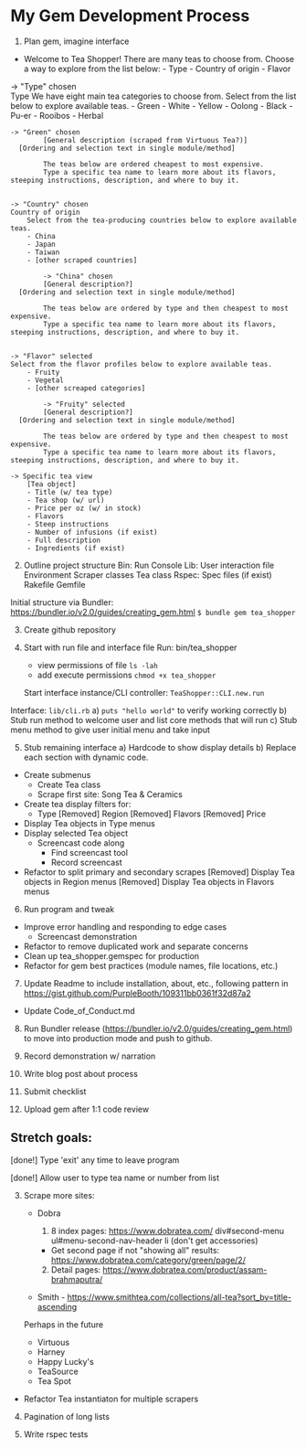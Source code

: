 # My Gem Development Process

1. Plan gem, imagine interface

- Welcome to Tea Shopper! There are many teas to choose from. Choose a way to explore from the list below:
		- Type
		- Country of origin
		- Flavor
		
-> "Type" chosen    
		Type
		We have eight main tea categories to choose from. Select from the list below to explore available teas.
		- Green
		- White
		- Yellow
		- Oolong
		- Black
		- Pu-er
		- Rooibos
		- Herbal 

    -> "Green" chosen
			[General description (scraped from Virtuous Tea?)]
      [Ordering and selection text in single module/method]

			The teas below are ordered cheapest to most expensive. 			
			Type a specific tea name to learn more about its flavors, steeping instructions, description, and where to buy it.
			
		
	-> "Country" chosen
  	Country of origin
		Select from the tea-producing countries below to explore available teas.
		- China
		- Japan
		- Taiwan
		- [other scraped countries]
		
			-> "China" chosen
			[General description?]
      [Ordering and selection text in single module/method]

			The teas below are ordered by type and then cheapest to most expensive. 			
			Type a specific tea name to learn more about its flavors, steeping instructions, description, and where to buy it.
		
				
	-> "Flavor" selected
    Select from the flavor profiles below to explore available teas.
		- Fruity
		- Vegetal
		- [other screaped categories]
		
			-> "Fruity" selected
			[General description?]
      [Ordering and selection text in single module/method]

			The teas below are ordered by type and then cheapest to most expensive. 			
			Type a specific tea name to learn more about its flavors, steeping instructions, description, and where to buy it.
		
	-> Specific tea view
		[Tea object]
		- Title (w/ tea type)
		- Tea shop (w/ url)
		- Price per oz (w/ in stock)
		- Flavors
		- Steep instructions
		- Number of infusions (if exist)
		- Full description
		- Ingredients (if exist)


2. Outline project structure
  Bin:
    Run
    Console 
  Lib:
    User interaction file
    Environment
    Scraper classes
    Tea class
  Rspec:
    Spec files (if exist)
  Rakefile
  Gemfile
  
  Initial structure via Bundler: https://bundler.io/v2.0/guides/creating_gem.html
    `$ bundle gem tea_shopper`


3. Create github repository


4. Start with run file and interface file
  Run: 
    bin/tea_shopper
      - view permissions of file
      `ls -lah`
      - add execute permissions
      `chmod +x tea_shopper` 

    Start interface instance/CLI controller: `TeaShopper::CLI.new.run`
	  
  Interface:
    `lib/cli.rb`
    a) `puts "hello world"` to verify working correctly
	  b) Stub run method to welcome user and list core methods that will run
    c) Stub menu method to give user initial menu and take input


5. Stub remaining interface
  a) Hardcode to show display details
  b) Replace each section with dynamic code.

  - Create submenus
	- Create Tea class
	- Scrape first site: Song Tea & Ceramics
  - Create tea display filters for:
    - Type
    [Removed] Region
    [Removed] Flavors
    [Removed] Price
  - Display Tea objects in Type menus
  - Display selected Tea object
    - Screencast code along
	    - Find screencast tool
	    - Record screencast
  - Refactor to split primary and secondary scrapes
  [Removed] Display Tea objects in Region menus
  [Removed] Display Tea objects in Flavors menus


6. Run program and tweak
  - Improve error handling and responding to edge cases
    - Screencast demonstration
  - Refactor to remove duplicated work and separate concerns
  - Clean up tea_shopper.gemspec for production
  - Refactor for gem best practices (module names, file locations, etc.)


7. Update Readme to include installation, about, etc., following pattern in https://gist.github.com/PurpleBooth/109311bb0361f32d87a2
  - Update Code_of_Conduct.md


8. Run Bundler release (https://bundler.io/v2.0/guides/creating_gem.html) to move into production mode and push to github.


9. Record demonstration w/ narration


10. Write blog post about process


11. Submit checklist


12. Upload gem after 1:1 code review


## Stretch goals:

[done!] Type 'exit' any time to leave program

[done!] Allow user to type tea name or number from list

3. Scrape more sites:
    - Dobra
      1. 8 index pages: https://www.dobratea.com/
      div#second-menu ul#menu-second-nav-header li (don't get accessories)
      - Get second page if not "showing all" results: https://www.dobratea.com/category/green/page/2/
      2. Detail pages:
      https://www.dobratea.com/product/assam-brahmaputra/

    - Smith - https://www.smithtea.com/collections/all-tea?sort_by=title-ascending

    Perhaps in the future
    - Virtuous
    - Harney
    - Happy Lucky's
    - TeaSource
    - Tea Spot

  - Refactor Tea instantiaton for multiple scrapers

4. Pagination of long lists

5. Write rspec tests
